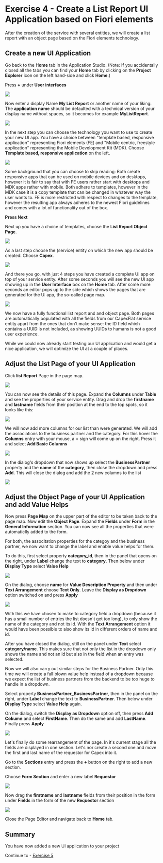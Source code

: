 # Exercise 4 - Create a List Report UI Application based on Fiori elements

After the creation of the service with several entities, we will create a list report with an object page based on the Fiori elements technology.

## Create a new UI Application

Go back to the **Home** tab in the Application Studio. (Note: If you accidentally closed all the tabs you can find your **Home** tab by clicking on the **Project Explorer** icon on the left hand-side and click **Home**.)

Press **+**  under **User interfaces**

![](/exercises/ex4/images/LCAP_41.png)

Now enter a display Name **My List Report** or another name of your liking. The **application name** should be defaulted with a technical version of your display name without spaces, so it becomes for example **MyListReport**.

![](/exercises/ex4/images/LCAP_42.png)

In the next step you can choose the technology you want to use to create your new UI app. You have a choice between "template based, responsive application" representing Fiori elements (FE) and "Mobile centric, freestyle application" representing the Mobile Development Kit (MDK). Choose **Template based, responsive application** on the left.

![](/exercises/ex4/images/LCAP_43.png)

Some background that you can choose to skip reading:
Both create responsive apps that can be used on mobile devices and on desktops, however it is fair to say that with FE users rather start with desktops and MDK apps rather with mobile. Both adhere to templates, however in the MDK case it is a copy template that can be changed in whatever way the user wants to. FE is more restricted with respect to changes to the template, however the resulting app always adheres to the newest Fiori guidelines and comes with a lot of functionality out of the box.

**Press Next**

Next up you have a choice of templates, choose the **List Report Object Page**.

![](/exercises/ex4/images/LCAP_44.png)

As a last step choose the (service) entity on which the new app should be created. Choose **Capex**.

![](/exercises/ex4/images/LCAP_45.png)

And there you go, with just 4 steps you have created a complete UI app on top of your service entity. After some seconds you will see the new UI app showing up in the **User Interface** box on the **Home** tab. After some more seconds an editor pops up to the side which shows the pages that are generated for the UI app, the so-called page map.

![](/exercises/ex4/images/LCAP_46.png)

We now have a fully functional list report and and object page. Both pages are automatically populated with all the fields from our CapexFlat service entity apart from the ones that don't make sense: the ID field which contains a UUID is not included, as showing UUIDs to humans is not a good user experience.

While we could now already start testing our UI application and would get a nice application, we will optimize the UI at a couple of places.

## Adjust the List Page of your UI Application

Click **list Report** Page in the page map.

![](/exercises/ex4/images/LCAP_47.png)

You can now see the details of this page. Expand the **Columns** under **Table** and see the properties of your service entity. Drag and drop the **firstname** and **lastname** fields from their position at the end to the top spots, so it looks like this:

![](/exercises/ex4/images/LCAP_48.png)

We will now add more columns for our list than were generated. We will add the associations to the business partner and the category. For this hover the **Columns** entry with your mouse, a **+** sign will come up on the right. Press it and select **Add Basic Columns**

![](/exercises/ex4/images/LCAP_48_2.png)

In the dialog's dropdown that now shows up select the **BusinessPartner** property and the **name** of the **category**, then close the dropdown and press **Add**. This will close the dialog and add the 2 new columns to the list

![](/exercises/ex4/images/LCAP_48_3.png)

## Adjust the Object Page of your UI Application and add Value Helps

Now press **Page Map** on the upper part of the editor to be taken back to the page map. Now edit the **Object Page**. Expand the **Fields** under **Form** in the **General Information** section. You can now see all the properties that were automaticlly added to the form. 

For both, the associtation properties for the categoy and the business partner, we now want to change the label and enable value helps for them. 

To do this, first select property **category_id**, then in the panel that opens on the right, under **Label** change the text to **category**. Then below under **Display Type** select **Value Help**

![](/exercises/ex4/images/LCAP_49.png)

On the dialog, choose **name** for **Value Description Property** and then under **Text Arrangement** choose **Text Only**. Leave the **Display as Dropdown** option switched on and press **Apply**

![](/exercises/ex4/images/LCAP_49_2.png)

With this we have chosen to make to category field a dropdown (because it has a small number of entries the list doesn't get too long), to only show the name of the category and not its id. With the **Text Arrangement** option it would have been possible to also show its id in different orders of name and id.

After you have closed the dialog, still on the panel under **Text** select **category/name**. This makes sure that not only the list in the dropdown only shows the name and not an id but also in the field when an entry was selected.

Now we will also carry out similar steps for the Business Partner. Only this time we will create a full blown value help instead of a dropdown because we expect the list of business partners from the backend to be too huge to handle in a dropdown.

Select property **BusinessPartner_BusinessPartner**, then in the panel on the right, under **Label** change the text to **BusinessPartner**. Then below under **Display Type** select **Value Help** again.

On the dialog, switch the **Display as Dropdown** option off, then press **Add Cokumn** and select **FirstName**. Then do the same and add **LastName**. Finally press **Apply**

![](/exercises/ex4/images/LCAP_49_3.png)

Let's finally do some rearrangement of the page. In it's current stage all the fields are displayed in one section. Let's nor create a second one and move the first and last name of the requestor for Capex into it.

Go to the **Sections** entry and press the **+** button on the right to add a new section.

Choose **Form Section** and enter a new label **Requestor**

![](/exercises/ex4/images/LCAP_410.png)

Now drag the **firstname** and **lastname** fields from their position in the form under **Fields** in the form of the new **Requestor** section

![](/exercises/ex4/images/LCAP_411.png)

Close the Page Editor and navigate back to **Home** tab.

## Summary
You have now added a new UI application to your project

Continue to - [Exercise 5](../ex5/README.md)

